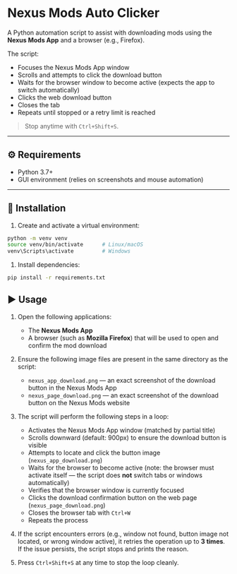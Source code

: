 # Nexus Mods Auto Clicker

A Python automation script to assist with downloading mods using the **Nexus Mods App** and a browser (e.g., Firefox).

The script:

- Focuses the Nexus Mods App window
- Scrolls and attempts to click the download button
- Waits for the browser window to become active (expects the app to switch automatically)
- Clicks the web download button
- Closes the tab
- Repeats until stopped or a retry limit is reached

> Stop anytime with `Ctrl+Shift+S`.

---

## ⚙️ Requirements

- Python 3.7+
- GUI environment (relies on screenshots and mouse automation)

---

## 🧪 Installation

1. Create and activate a virtual environment:

```bash
python -m venv venv
source venv/bin/activate      # Linux/macOS
venv\Scripts\activate         # Windows
```

1. Install dependencies:

```bash
pip install -r requirements.txt
```

## ▶️ Usage

1. Open the following applications:

   - The **Nexus Mods App**
   - A browser (such as **Mozilla Firefox**) that will be used to open and confirm the mod download

2. Ensure the following image files are present in the same directory as the script:

   - `nexus_app_download.png` — an exact screenshot of the download button in the Nexus Mods App
   - `nexus_page_download.png` — an exact screenshot of the download button on the Nexus Mods website

3. The script will perform the following steps in a loop:

   - Activates the Nexus Mods App window (matched by partial title)
   - Scrolls downward (default: 900px) to ensure the download button is visible
   - Attempts to locate and click the button image (`nexus_app_download.png`)
   - Waits for the browser to become active (note: the browser must activate itself — the script does **not** switch tabs or windows automatically)
   - Verifies that the browser window is currently focused
   - Clicks the download confirmation button on the web page (`nexus_page_download.png`)
   - Closes the browser tab with `Ctrl+W`
   - Repeats the process

4. If the script encounters errors (e.g., window not found, button image not located, or wrong window active), it retries the operation up to **3 times**. If the issue persists, the script stops and prints the reason.

5. Press `Ctrl+Shift+S` at any time to stop the loop cleanly.
